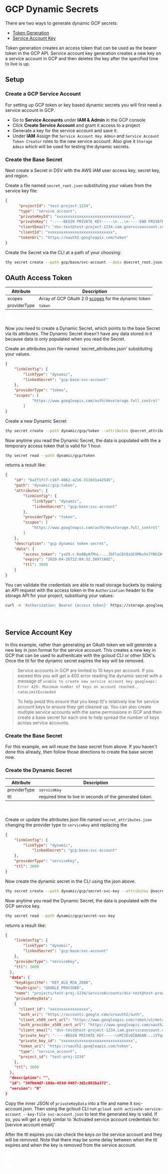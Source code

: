 ﻿[title]: # (GCP Dynamic Secrets)
[tags]: # (DevOps Secrets Vault,DSV,)
[priority]: # (6300)

# GCP Dynamic Secrets

There are two ways to generate dynamic GCP secrets:

* [Token Generation](https://cloud.google.com/iam/docs/creating-short-lived-service-account-credentials)
* [Service Account Key](https://cloud.google.com/iam/docs/creating-managing-service-account-keys)

Token generation creates an access token that can be used as the bearer token in the GCP API. Service account key generation creates a new key on a service account in GCP and then deletes the key after the specified time to live is up.

## Setup

### Create a GCP Service Account
For setting up GCP token or key based dynamic secrets you will first need a service account in GCP. 

* Go to **Service Accounts** under **IAM & Admin** in the GCP console
* Click **Create Service Account** and grant it access to a project
* Generate a key for the service account and save it.
* Under **IAM** Assign the `Service Account Key Admin` and `Service Account Token Creator` roles to the new service account. Also give it `Storage Admin` which will be used for testing the dynamic secrets.


### Create the Base Secret

Next create a Secret in DSV with the AWS IAM user access key, secret key, and region.

Create a file named `secret_root.json` substituting your values from the service key file:

```json
{
	  "projectId": "test-project-1234",
	  "type": "service_account",
	  "privateKeyId": "xxxxxxxxxxxxxxxxxxxxxxxxxxxxxxxxx",
	  "privateKey": "-----BEGIN PRIVATE KEY-----\n...\n-----END PRIVATE KEY-----\n",
	  "clientEmail": "dsv-test@test-project-1234.iam.gserviceaccount.com",
	  "clientId": "xxxxxxxxxxxxxxxxxxxxxxxxxxxxx",
	  "tokenUri": "https://oauth2.googleapis.com/token"
}

```

Create the Secret via the CLI at a path of your choosing:

```BASH
thy secret create --path gcp/base/svc-account --data @secret_root.json --attributes '{"type": "gcp"}'
```

## OAuth Access Token


| Attribute                 | Description                                                         |
| --------------            | ------------------------------                                      |
| scopes                    | Array of GCP OAuth 2.0 [scopes](https://developers.google.com/identity/protocols/oauth2/scopes) for the dynamic token                                                    |
| providerType              |  `token`                                                            |

![](./images/spacer.png)

Now you need to create a Dynamic Secret, which points to the base Secret via its attributes. The Dynamic Secret doesn't have any data stored in it because data is only populated when you read the Secret.

Create an attributes json file named `secret_attributes.json' substituting your values.


```json
{
	"linkConfig": {
		"linkType": "dynamic",
		"linkedSecret": "gcp:base:svc-account"
	},
	"providerType": "token",
	"scopes": [
            "https://www.googleapis.com/auth/devstorage.full_control"
        ]
}
```

Create a new Dynamic Secret

```BASH
thy secret create --path dynamic/gcp/token --attributes @secret_attributes.json
```

Now anytime you read the Dynamic Secret, the data is populated with the a temporary access token that is valid for 1 hour.


```BASH
thy secret read --path dynamic/gcp/token
```

returns a result like:


```json
{
    "id": "ba2f1fc7-c16f-4062-a216-3116d1a42545",
    "path": "dynamic:gcp:token",
    "attributes": {
        "linkConfig": {
            "linkType": "dynamic",
            "linkedSecret": "gcp:base:svc-account"
        },
        "providerType": "token",
        "scopes": [
            "https://www.googleapis.com/auth/devstorage.full_control"
        ]
    },
    "description": "gcp dynamic token secret",
    "data": {
        "access_token": "ya29.c.Ko8ByAfMsL-...JbFloC6tOiUCOM6vXn7YNhZA",
        "expiry": "2020-04-26T22:04:32.3897188Z",
        "ttl": 3600
    }
}
```

You can validate the credentials are able to read storage buckets by making an API request with the access token in the `Authorization` header to the storage API for your project, substituing your values:

```BASH
curl -H 'Authorization: Bearer {access token}' https://storage.googleapis.com/storage/v1/b?project={project id}
```

![](./images/spacer.png)



## Service Account Key

In this example, rather than generating an OAuth token we will generate a new key in json format for the service account. This creates a new key in GCP that can be used to authenitcate with the gcloud CLI or other SDK's. Once the ttl for the dynamic secret expires the key will be removed.

>Service accounts in GCP are limited to 10 keys per account. If you exceed this you will get a 400 error reading the dynamic secret with a message of `unable to create new service account key googleapi: Error 429: Maximum number of keys on account reached., rateLimitExceeded`

>To help avoid this ensure that you keep ttl's relatively low for service account keys to ensure they get cleaned up. You can also create multiple service accounts with the same permissions in GCP and then create a base secret for each one to help spread the number of keys across service accounts.

### Create the Base Secret

For this example, we will reuse the base secret from above.  If you haven't done this already, then follow those directions to create the base secret now.


### Create the Dynamic Secret


| Attribute                 |Description                                                |
| --------------            |------------------------------                             |
| providerType              | `serviceKey`                                              |
| ttl                       | required time to live in seconds of the generated token.  |

![](./images/spacer.png)

Create or update the attributes json file named `secret_attributes.json` changing the provider type to `serviceKey` and replacing the 


```json
{
	"linkConfig": {
		"linkType": "dynamic",
            "linkedSecret": "gcp:base:svc-account"
	},
	"providerType": "serviceKey",
	"ttl": 3600
}
```
Now create the dynamic secret in the CLI using the json above.

```BASH
thy secret create --path dynamic/gcp/secret-svc-key --attributes @secret_attributes.json
```

Now anytime you read the Dynamic Secret, the data is populated with the GCP service key.


```BASH
thy secret read --path dynamic/gcp/secret-svc-key
```

returns a result like:


```json
{
	"linkConfig": {
		"linkType": "dynamic",
        "linkedSecret": "gcp:base:svc-account"
	},
	"providerType": "serviceKey",
	"ttl": 3600
  },
  "data": {
    "keyAlgorithm": "KEY_ALG_RSA_2048",
    "keyOrigin": "GOOGLE_PROVIDED",
    "name": "projects/test-proj-1234/serviceAccounts/dsv-test@test-prog-1234.iam.gserviceaccount.com/keys/0e4c690b713bfe0ed517ed56cba4814afd35a8ad",
    "privateKeyData": 
    {
      "client_id": "xxxxxxxxxxxxxxxxx",
      "auth_uri": "https://accounts.google.com/o/oauth2/auth",
      "client_x509_cert_url": "https://www.googleapis.com/robot/v1/metadata/x509/dsv-test%40test-proj-1234.iam.gserviceaccount.com",
      "auth_provider_x509_cert_url": "https://www.googleapis.com/oauth2/v1/certs",
      "client_email": "dsv-test@test-project-1234.iam.gserviceaccount.com",
      "private_key": "-----BEGIN PRIVATE KEY-----\nMIIEvQIBADAN...iV7quFF35ILBG+w=\n-----END PRIVATE KEY-----\n",
      "private_key_id": "xxxxxxxxxxxxxxxxxxxxxxxxxxxxxxxx",
      "token_uri": "https://oauth2.googleapis.com/token",
      "type": "service_account",
      "project_id": "test-proj-1234"
    },
    "ttl": 3600
  },
  "description": "",
  "id": "34fb64d7-18da-453d-9487-3d1c082ba372",
  "version": "0"
}
```

Copy the inner JSON of `privateKeyData` into a file and name it svc-account.json. Then using the gcloud CLI run `gcloud auth activate-service-account --key-file svc-account.json` to test the generated key is valid.  If so, you will get a reply similar to 'Activated service account credentials for: [service account email]'

After the ttl expires you can check the keys on the service account and they will be removed. Note that there may be some delay between when the ttl expires and when the key is removed from the service account.

![](./images/spacer.png)

![](./images/spacer.png)
